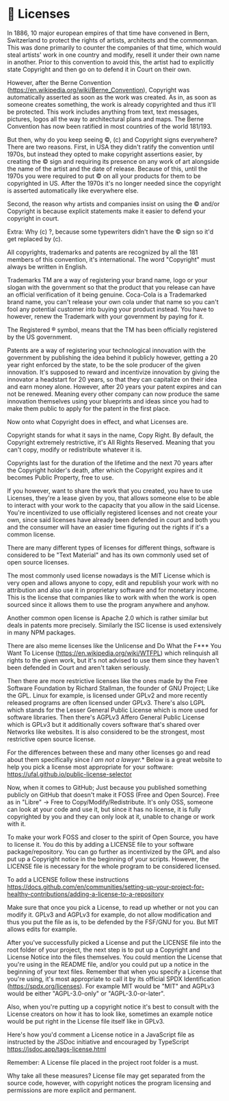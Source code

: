 # 🔑 Licenses
In 1886, 10 major european empires of that time have convened in Bern, Switzerland to protect the rights of artists, architects and the commonman. This was done primarily to counter the companies of that time, which would steal artists' work in one country and modify, resell it under their own name in another. Prior to this convention to avoid this, the artist had to explicitly state Copyright and then go on to defend it in Court on their own.

<!-- truncate -->

However, after the Berne Convention (https://en.wikipedia.org/wiki/Berne_Convention), Copyright was automatically asserted as soon as the work was created. As in, as soon as someone creates something, the work is already copyrighted and thus it'll be protected. This work includes anything from text, text messages, pictures, logos all the way to architectural plans and maps. The Berne Convention has now been ratified in most countries of the world 181/193.

But then, why do you keep seeing ©, (c) and Copyright signs everywhere? There are two reasons.
First, in USA they didn't ratify the convention until 1970s, but instead they opted to make copyright assertions easier, by creating the © sign and requiring its presence on any work of art alongside the name of the artist and the date of release. Because of this, until the 1970s you were required to put © on all your products for them to be copyrighted in US. After the 1970s it's no longer needed since the copyright is asserted automatically like everywhere else.

Second, the reason why artists and companies insist on using the © and/or Copyright is because explicit statements make it easier to defend your copyright in court.

Extra: Why (c) ?, because some typewriters didn't have the © sign so it'd get replaced by (c).

All copyrights, trademarks and patents are recognized by all the 181 members of this convention, it's international. The word "Copyright" must always be written in English.

Trademarks TM are a way of registering your brand name, logo or your slogan with the government so that the product that you release can have an official verification of it being genuine. Coca-Cola is a Trademarked brand name, you can't release your own cola under that name so you can't fool any potential customer into buying your product instead. You have to however, renew the Trademark with your government by paying for it.

The Registered ® symbol, means that the TM has been officially registered by the US government.

Patents are a way of registering your technological innovation with the government by publishing the idea behind it publicly however, getting a 20 year right enforced by the state, to be the sole producer of the given innovation. It's supposed to reward and incentivize innovation by giving the innovator a headstart for 20 years, so that they can capitalize on their idea and earn money alone. However, after 20 years your patent expires and can not be renewed. Meaning every other company can now produce the same innovation themselves using your blueprints and ideas since you had to make them public to apply for the patent in the first place.

Now onto what Copyright does in effect, and what Licenses are.

Copyright stands for what it says in the name, Copy Right. By default, the Copyright extremely restrictive, it's All Rights Reserved. Meaning that you can't copy, modify or redistribute whatever it is.

Copyrights last for the duration of the lifetime and the next 70 years after the Copyright holder's death, after which the Copyright expires and it becomes Public Property, free to use.

If you however, want to share the work that you created, you have to use Licenses, they're a lease given by you, that allows someone else to be able to interact with your work to the capacity that you allow in the said License. You're incentivized to use officially registered licenses and not create your own, since said licenses have already been defended in court and both you and the consumer will have an easier time figuring out the rights if it's a common license.

There are many different types of licenses for different things, software is considered to be "Text Material" and has its own commonly used set of open source licenses.

The most commonly used license nowadays is the MIT License which is very open and allows anyone to copy, edit and republish your work with no attribution and also use it in proprietary software and for monetary income. This is the license that companies like to work with when the work is open sourced since it allows them to use the program anywhere and anyhow.

Another common open license is Apache 2.0 which is rather similar but deals in patents more precisely. Similarly the ISC license is used extensively in many NPM packages.

There are also meme licenses like the Unlicense and Do What the F*** You Want To License (https://en.wikipedia.org/wiki/WTFPL) which relinquish all rights to the given work, but it's not advised to use them since they haven't been defended in Court and aren't taken seriously.

Then there are more restrictive licenses like the ones made by the Free Software Foundation by Richard Stallman, the founder of GNU Project; Like the GPL. Linux for example, is licensed under GPLv2 and more recently released programs are often licensed under GPLv3. There's also LGPL which stands for the Lesser General Public License which is more used for software libraries. Then there's AGPLv3 Affero General Public License which is GPLv3 but it additionally covers software that's shared over Networks like websites. It is also considered to be the strongest, most restrictive open source license.

For the differences between these and many other licenses go and read about them specifically since *I am not a lawyer.**
Below is a great website to help you pick a license most appropriate for your software:
https://ufal.github.io/public-license-selector

Now, when it comes to GitHub; Just because you published something publicly on GitHub that doesn't make it FOSS (Free and Open Source). Free as in "Libre" -> Free to Copy/Modify/Redistribute. It's only OSS, someone can look at your code and use it, but since it has no license, it is fully copyrighted by you and they can only look at it, unable to change or work with it.

To make your work FOSS and closer to the spirit of Open Source, you have to license it. You do this by adding a LICENSE file to your software package/repository. You can go further as incentivized by the GPL and also put up a Copyright notice in the beginning of your scripts. However, the LICENSE file is necessary for the whole program to be considered licensed.

To add a LICENSE follow these instructions
https://docs.github.com/en/communities/setting-up-your-project-for-healthy-contributions/adding-a-license-to-a-repository

Make sure that once you pick a License, to read up whether or not you can modify it. GPLv3 and AGPLv3 for example, do not allow modification and thus you put the file as is, to be defended by the FSF/GNU for you. But MIT allows edits for example.

After you've successfully picked a License and put the LICENSE file into the root folder of your project, the next step is to put up a Copyright and License Notice into the files themselves. You could mention the License that you're using in the README file, and/or you could put up a notice in the beginning of your text files. Remember that when you specify a License that you're using, it's most appropriate to call it by its official SPDX Identification (https://spdx.org/licenses). For example MIT would be "MIT" and AGPLv3 would be either "AGPL-3.0-only" or "AGPL-3.0-or-later".

Also, when you're putting up a copyright notice it's best to consult with the License creators on how it has to look like, sometimes an example notice would be put right in the License file itself like in GPLv3.

Here's how you'd comment a License notice in a JavaScript file as instructed by the JSDoc initiative and encouraged by TypeScript
https://jsdoc.app/tags-license.html

Remember: A License file placed in the project root folder is a must.

Why take all these measures? License file may get separated from the source code, however, with copyright notices the program licensing and permissions are more explicit and permanent.

